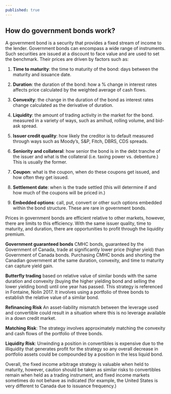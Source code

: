```yaml
---
published: true
---
```

## How do government bonds work?

A government bond is a security that provides a fixed stream of income to the lender. Government bonds can
encompass a wide range of instruments. Such securities are issued at a discount to face value and are used to set the benchmark. Their prices are driven by factors such as:

1. **Time to maturity**: the time to maturity of the bond: days between the maturity and issuance date.

2. **Duration**: the duration of the bond: how a % change in interest rates affects price calculated by the
weighted average of cash flows.

3. **Convexity**: the change in the duration of the bond as interest rates change calculated as the derivative of duration.

4. **Liquidity**: the amount of trading activity in the market for the bond. measured in a variety of ways, such as amihud, rolling volume, and bid-ask spread.

5. **Issuer credit quality**: how likely the creditor is to default measured through ways such as Moody’s, S&P, Fitch, DBRS, CDS spreads.

6. **Seniority and collateral**: how senior the bond is in the debt tranche of the issuer and what is the
collateral (i.e. taxing power vs. debenture.) This is usually the former.

7. **Coupon**: what is the coupon, when do these coupons get issued, and how often they get issued.

8. **Settlement date**: when is the trade settled (this will determine if and how much of the coupons will be priced in.)

9. **Embedded options**: call, put, convert or other such options embedded within the bond structure. These
are rare in government bonds.

Prices in government bonds are efficient relative to other markets, however, there are limits to this efficiency. With the same issuer quality, time to maturity, and duration, there are opportunities to profit through the liquidity premium. 

**Government guaranteed bonds** CMHC bonds, guaranteed by the Government of Canada, trade at significantly
lower price (higher yield) than Government of Canada bonds. Purchasing CMHC bonds and shorting the
Canadian government at the same duration, convexity, and time to maturity can capture yield gain.

**Butterfly trading** based on relative value of similar bonds with the same duration and convexity (buying the higher yielding bond and selling the lower yielding bond) until one year has passed. This strategy is referenced in Fontaine, Nolin 2017. It involves using a portfolio of three bonds to establish the relative value of a similar bond.

**Refinancing Risk** An asset-liability mismatch between the leverage used and convertible could result in a situation where this is no leverage available in a down credit market.

**Matching Risk**: The strategy involves approximately matching the convexity and cash flows of the portfolio of three bonds.

**Liquidity Risk**: Unwinding a position in convertibles is expensive due to the illiquidity that generates profit for the strategy so any overall decrease in portfolio assets could be compounded by a position in the less liquid bond.

Overall, the fixed income arbitrage strategy is valuable when held to maturity, however, caution should be
taken as similar risks to convertibles remain when held as a trading instrument, and fixed income markets
sometimes do not behave as indicated (for example, the United States is very different to Canada due to
issuance frequency.)
